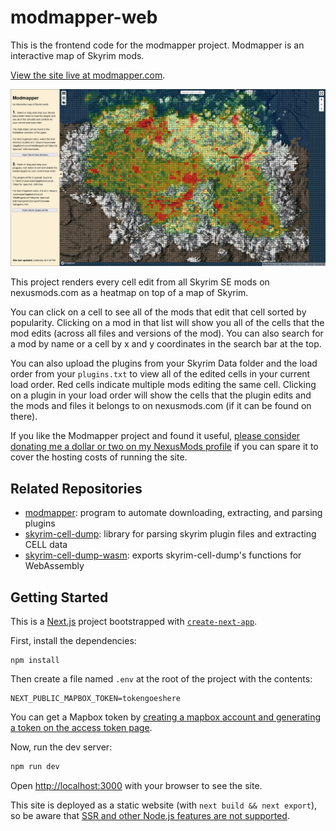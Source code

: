# modmapper-web

This is the frontend code for the modmapper project. Modmapper is an interactive map of Skyrim mods.

[View the site live at modmapper.com](https://modmapper.com).

![Screenshot of the website](/public/img/full-screenshot.jpg)

This project renders every cell edit from all Skyrim SE mods on nexusmods.com as a heatmap on top of a map of Skyrim.

You can click on a cell to see all of the mods that edit that cell sorted by popularity. Clicking on a mod in that list will show you all of the cells that the mod edits (across all files and versions of the mod). You can also search for a mod by name or a cell by x and y coordinates in the search bar at the top.

You can also upload the plugins from your Skyrim Data folder and the load order from your `plugins.txt` to view all of the edited cells in your current load order. Red cells indicate multiple mods editing the same cell. Clicking on a plugin in your load order will show the cells that the plugin edits and the mods and files it belongs to on nexusmods.com (if it can be found on there).

If you like the Modmapper project and found it useful, [please consider donating me a dollar or two on my NexusMods profile](https://www.nexusmods.com/users/512579) if you can spare it to cover the hosting costs of running the site.

## Related Repositories

- [modmapper](https://github.com/thallada/modmapper): program to automate downloading, extracting, and parsing plugins
- [skyrim-cell-dump](https://github.com/thallada/skyrim-cell-dump): library for parsing skyrim plugin files and extracting CELL data
- [skyrim-cell-dump-wasm](https://github.com/thallada/skyrim-cell-dump-wasm): exports skyrim-cell-dump's functions for WebAssembly

## Getting Started

This is a [Next.js](https://nextjs.org/) project bootstrapped with [`create-next-app`](https://github.com/vercel/next.js/tree/canary/packages/create-next-app).

First, install the dependencies:

```
npm install
```

Then create a file named `.env` at the root of the project with the contents:

```
NEXT_PUBLIC_MAPBOX_TOKEN=tokengoeshere
```

You can get a Mapbox token by [creating a mapbox account and generating a token on the access token page](https://docs.mapbox.com/help/glossary/access-token/).

Now, run the dev server:

```bash
npm run dev
```

Open [http://localhost:3000](http://localhost:3000) with your browser to see the site.

This site is deployed as a static website (with `next build && next export`), so be aware that [SSR and other Node.js features are not supported](https://nextjs.org/docs/advanced-features/static-html-export).
